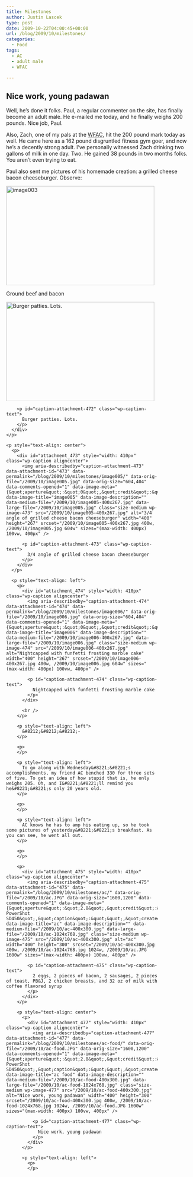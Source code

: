 ```yaml
---
title: Milestones
author: Justin Lascek
type: post
date: 2009-10-22T04:00:45+00:00
url: /blog/2009/10/milestones/
categories:
  - Food
tags:
  - AC
  - adult male
  - WFAC

---
```

## Nice work, young padawan

Well, he’s done it folks. Paul, a regular commenter on the site, has finally become an adult male. He e-mailed me today, and he finally weighs 200 pounds. Nice job, Paul.
  

  
Also, Zach, one of my pals at the [WFAC][1], hit the 200 pound mark today as well. He came here as a 162 pound disgruntled fitness gym goer, and now he’s a decently strong adult. I’ve personally witnessed Zach drinking two gallons of milk in one day. Two. He gained 38 pounds in two months folks. You aren’t even trying to eat.
  

  
Paul also sent me pictures of his homemade creation: a grilled cheese bacon cheeseburger. Observe:
  

  


<div id="attachment_471" style="width: 410px" class="wp-caption aligncenter">
  <img aria-describedby="caption-attachment-471" data-attachment-id="471" data-permalink="/blog/2009/10/milestones/image003/" data-orig-file="/2009/10/image003.jpg" data-orig-size="604,404" data-comments-opened="1" data-image-meta="{&quot;aperture&quot;:&quot;0&quot;,&quot;credit&quot;:&quot;&quot;,&quot;camera&quot;:&quot;&quot;,&quot;caption&quot;:&quot;&quot;,&quot;created_timestamp&quot;:&quot;0&quot;,&quot;copyright&quot;:&quot;&quot;,&quot;focal_length&quot;:&quot;0&quot;,&quot;iso&quot;:&quot;0&quot;,&quot;shutter_speed&quot;:&quot;0&quot;,&quot;title&quot;:&quot;&quot;}" data-image-title="image003" data-image-description="" data-medium-file="/2009/10/image003-400x267.jpg" data-large-file="/2009/10/image003.jpg" class="size-medium wp-image-471" src="/2009/10/image003-400x267.jpg" alt="image003" width="400" height="267" srcset="/2009/10/image003-400x267.jpg 400w, /2009/10/image003.jpg 604w" sizes="(max-width: 400px) 100vw, 400px" />
  
  <p id="caption-attachment-471" class="wp-caption-text">
    Ground beef and bacon
  </p>
</div>

<p style="text-align: center">
  <p style="text-align: center">
    <p>
      <div id="attachment_472" style="width: 410px" class="wp-caption aligncenter">
        <img aria-describedby="caption-attachment-472" data-attachment-id="472" data-permalink="/blog/2009/10/milestones/image004/" data-orig-file="/2009/10/image004.jpg" data-orig-size="604,404" data-comments-opened="1" data-image-meta="{&quot;aperture&quot;:&quot;0&quot;,&quot;credit&quot;:&quot;&quot;,&quot;camera&quot;:&quot;&quot;,&quot;caption&quot;:&quot;&quot;,&quot;created_timestamp&quot;:&quot;0&quot;,&quot;copyright&quot;:&quot;&quot;,&quot;focal_length&quot;:&quot;0&quot;,&quot;iso&quot;:&quot;0&quot;,&quot;shutter_speed&quot;:&quot;0&quot;,&quot;title&quot;:&quot;&quot;}" data-image-title="image004" data-image-description="" data-medium-file="/2009/10/image004-400x267.jpg" data-large-file="/2009/10/image004.jpg" class="size-medium wp-image-472" src="/2009/10/image004-400x267.jpg" alt="Burger patties. Lots." width="400" height="267" srcset="/2009/10/image004-400x267.jpg 400w, /2009/10/image004.jpg 604w" sizes="(max-width: 400px) 100vw, 400px" />
        
        <p id="caption-attachment-472" class="wp-caption-text">
          Burger patties. Lots.
        </p>
      </div>
    </p>
    
    <p style="text-align: center">
      <p>
        <div id="attachment_473" style="width: 410px" class="wp-caption aligncenter">
          <img aria-describedby="caption-attachment-473" data-attachment-id="473" data-permalink="/blog/2009/10/milestones/image005/" data-orig-file="/2009/10/image005.jpg" data-orig-size="604,404" data-comments-opened="1" data-image-meta="{&quot;aperture&quot;:&quot;0&quot;,&quot;credit&quot;:&quot;&quot;,&quot;camera&quot;:&quot;&quot;,&quot;caption&quot;:&quot;&quot;,&quot;created_timestamp&quot;:&quot;0&quot;,&quot;copyright&quot;:&quot;&quot;,&quot;focal_length&quot;:&quot;0&quot;,&quot;iso&quot;:&quot;0&quot;,&quot;shutter_speed&quot;:&quot;0&quot;,&quot;title&quot;:&quot;&quot;}" data-image-title="image005" data-image-description="" data-medium-file="/2009/10/image005-400x267.jpg" data-large-file="/2009/10/image005.jpg" class="size-medium wp-image-473" src="/2009/10/image005-400x267.jpg" alt="3/4 angle of grilled cheese bacon cheeseburger" width="400" height="267" srcset="/2009/10/image005-400x267.jpg 400w, /2009/10/image005.jpg 604w" sizes="(max-width: 400px) 100vw, 400px" />
          
          <p id="caption-attachment-473" class="wp-caption-text">
            3/4 angle of grilled cheese bacon cheeseburger
          </p>
        </div>
      </p>
      
      <p style="text-align: left">
        <p>
          <div id="attachment_474" style="width: 410px" class="wp-caption aligncenter">
            <img aria-describedby="caption-attachment-474" data-attachment-id="474" data-permalink="/blog/2009/10/milestones/image006/" data-orig-file="/2009/10/image006.jpg" data-orig-size="604,404" data-comments-opened="1" data-image-meta="{&quot;aperture&quot;:&quot;0&quot;,&quot;credit&quot;:&quot;&quot;,&quot;camera&quot;:&quot;&quot;,&quot;caption&quot;:&quot;&quot;,&quot;created_timestamp&quot;:&quot;0&quot;,&quot;copyright&quot;:&quot;&quot;,&quot;focal_length&quot;:&quot;0&quot;,&quot;iso&quot;:&quot;0&quot;,&quot;shutter_speed&quot;:&quot;0&quot;,&quot;title&quot;:&quot;&quot;}" data-image-title="image006" data-image-description="" data-medium-file="/2009/10/image006-400x267.jpg" data-large-file="/2009/10/image006.jpg" class="size-medium wp-image-474" src="/2009/10/image006-400x267.jpg" alt="Nightcapped with funfetti frosting marble cake" width="400" height="267" srcset="/2009/10/image006-400x267.jpg 400w, /2009/10/image006.jpg 604w" sizes="(max-width: 400px) 100vw, 400px" />
            
            <p id="caption-attachment-474" class="wp-caption-text">
              Nightcapped with funfetti frosting marble cake
            </p>
          </div>
          
          <br />
        </p>
        
        <p style="text-align: left">
          &#8212;&#8212;&#8212;-
        </p>
        
        <p>
        </p>
        
        <p style="text-align: left">
          To go along with Wednesday&#8221;&#8221;s accomplishments, my friend AC benched 330 for three sets of five. To get an idea of how stupid that is, he only weighs 205. Oh, and I&#8221;&#8221;ll remind you he&#8221;&#8221;s only 20 years old.
        </p>
        
        <p>
        </p>
        
        <p style="text-align: left">
          AC knows he has to amp his eating up, so he took some pictures of yesterday&#8221;&#8221;s breakfast. As you can see, he went all out.
        </p>
        
        <p>
        </p>
        
        <p>
          <div id="attachment_475" style="width: 410px" class="wp-caption aligncenter">
            <img aria-describedby="caption-attachment-475" data-attachment-id="475" data-permalink="/blog/2009/10/milestones/ac/" data-orig-file="/2009/10/ac.JPG" data-orig-size="1600,1200" data-comments-opened="1" data-image-meta="{&quot;aperture&quot;:&quot;2.8&quot;,&quot;credit&quot;:&quot;&quot;,&quot;camera&quot;:&quot;Canon PowerShot SD450&quot;,&quot;caption&quot;:&quot;&quot;,&quot;created_timestamp&quot;:&quot;1256096355&quot;,&quot;copyright&quot;:&quot;&quot;,&quot;focal_length&quot;:&quot;5.8&quot;,&quot;iso&quot;:&quot;0&quot;,&quot;shutter_speed&quot;:&quot;0.0166666666667&quot;,&quot;title&quot;:&quot;&quot;}" data-image-title="ac" data-image-description="" data-medium-file="/2009/10/ac-400x300.jpg" data-large-file="/2009/10/ac-1024x768.jpg" class="size-medium wp-image-475" src="/2009/10/ac-400x300.jpg" alt="ac" width="400" height="300" srcset="/2009/10/ac-400x300.jpg 400w, /2009/10/ac-1024x768.jpg 1024w, /2009/10/ac.JPG 1600w" sizes="(max-width: 400px) 100vw, 400px" />
            
            <p id="caption-attachment-475" class="wp-caption-text">
              2 eggs, 2 pieces of bacon, 2 sausages, 2 pieces of toast, PB&J, 2 chicken breasts, and 32 oz of milk with coffee flavored syrup
            </p>
          </div>
        </p>
        
        <p style="text-align: center">
          <p>
            <div id="attachment_477" style="width: 410px" class="wp-caption aligncenter">
              <img aria-describedby="caption-attachment-477" data-attachment-id="477" data-permalink="/blog/2009/10/milestones/ac-food/" data-orig-file="/2009/10/ac-food.JPG" data-orig-size="1600,1200" data-comments-opened="1" data-image-meta="{&quot;aperture&quot;:&quot;2.8&quot;,&quot;credit&quot;:&quot;&quot;,&quot;camera&quot;:&quot;Canon PowerShot SD450&quot;,&quot;caption&quot;:&quot;&quot;,&quot;created_timestamp&quot;:&quot;1256096248&quot;,&quot;copyright&quot;:&quot;&quot;,&quot;focal_length&quot;:&quot;5.8&quot;,&quot;iso&quot;:&quot;0&quot;,&quot;shutter_speed&quot;:&quot;0.0166666666667&quot;,&quot;title&quot;:&quot;&quot;}" data-image-title="ac food" data-image-description="" data-medium-file="/2009/10/ac-food-400x300.jpg" data-large-file="/2009/10/ac-food-1024x768.jpg" class="size-medium wp-image-477" src="/2009/10/ac-food-400x300.jpg" alt="Nice work, young padawan" width="400" height="300" srcset="/2009/10/ac-food-400x300.jpg 400w, /2009/10/ac-food-1024x768.jpg 1024w, /2009/10/ac-food.JPG 1600w" sizes="(max-width: 400px) 100vw, 400px" />
              
              <p id="caption-attachment-477" class="wp-caption-text">
                Nice work, young padawan
              </p>
            </div>
          </p>
          
          <p style="text-align: left">
            <p>
            </p>

 [1]: http://wfac-gym.com
